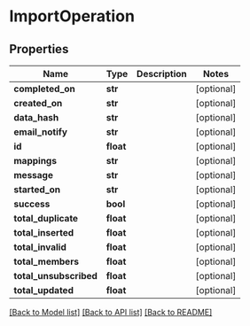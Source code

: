 # ImportOperation

## Properties
Name | Type | Description | Notes
------------ | ------------- | ------------- | -------------
**completed_on** | **str** |  | [optional] 
**created_on** | **str** |  | [optional] 
**data_hash** | **str** |  | [optional] 
**email_notify** | **str** |  | [optional] 
**id** | **float** |  | [optional] 
**mappings** | **str** |  | [optional] 
**message** | **str** |  | [optional] 
**started_on** | **str** |  | [optional] 
**success** | **bool** |  | [optional] 
**total_duplicate** | **float** |  | [optional] 
**total_inserted** | **float** |  | [optional] 
**total_invalid** | **float** |  | [optional] 
**total_members** | **float** |  | [optional] 
**total_unsubscribed** | **float** |  | [optional] 
**total_updated** | **float** |  | [optional] 

[[Back to Model list]](../README.md#documentation-for-models) [[Back to API list]](../README.md#documentation-for-api-endpoints) [[Back to README]](../README.md)



